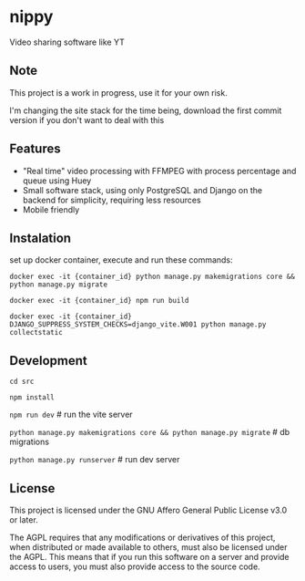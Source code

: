 # nippy

Video sharing software like YT

## Note
This project is a work in progress, use it for your own risk.

I'm changing the site stack for the time being, download the first commit version if you don't want to deal with this

## Features
- "Real time" video processing with FFMPEG with process percentage and queue using Huey
- Small software stack, using only PostgreSQL and Django on the backend for simplicity, requiring less resources
- Mobile friendly

## Instalation
set up docker container, execute and run these commands:

`docker exec -it {container_id} python manage.py makemigrations core && python manage.py migrate`

`docker exec -it {container_id} npm run build`

`docker exec -it {container_id} DJANGO_SUPPRESS_SYSTEM_CHECKS=django_vite.W001 python manage.py collectstatic`

## Development
`cd src`

`npm install`

`npm run dev` # run the vite server

`python manage.py makemigrations core && python manage.py migrate` # db migrations

`python manage.py runserver` # run dev server

## License
This project is licensed under the GNU Affero General Public License v3.0 or later.

The AGPL requires that any modifications or derivatives of this project, when distributed or made available to others, must also be licensed under the AGPL. This means that if you run this software on a server and provide access to users, you must also provide access to the source code.